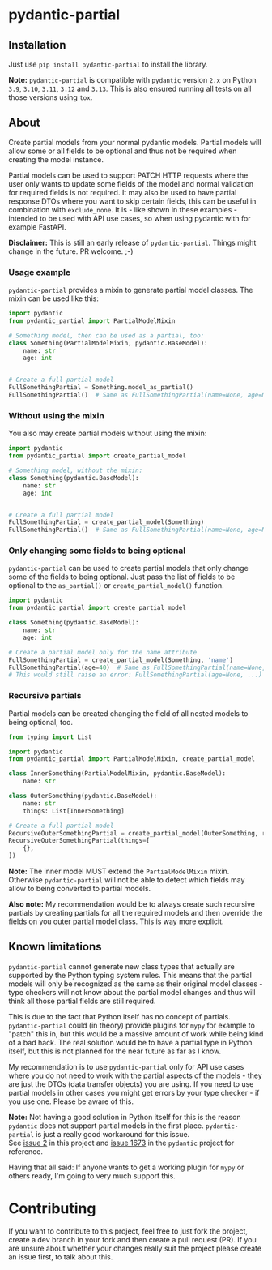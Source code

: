 # pydantic-partial

## Installation

Just use `pip install pydantic-partial` to install the library.

**Note:** `pydantic-partial` is compatible with `pydantic` version `2.x` on Python `3.9`, `3.10`, `3.11`, `3.12`
and `3.13`. This is also ensured running all tests on all those versions using `tox`.

## About

Create partial models from your normal pydantic models. Partial models will allow
some or all fields to be optional and thus not be required when creating the model
instance.

Partial models can be used to support PATCH HTTP requests where the user only wants
to update some fields of the model and normal validation for required fields is not
required. It may also be used to have partial response DTOs where you want to skip
certain fields, this can be useful in combination with `exclude_none`. It is - like
shown in these examples - intended to be used with API use cases, so when using
pydantic with for example FastAPI.

**Disclaimer:** This is still an early release of `pydantic-partial`. Things might
change in the future. PR welcome. ;-)

### Usage example

`pydantic-partial` provides a mixin to generate partial model classes. The mixin can
be used like this:

```python
import pydantic
from pydantic_partial import PartialModelMixin

# Something model, then can be used as a partial, too:
class Something(PartialModelMixin, pydantic.BaseModel):
    name: str
    age: int


# Create a full partial model
FullSomethingPartial = Something.model_as_partial()
FullSomethingPartial()  # Same as FullSomethingPartial(name=None, age=None)
```

### Without using the mixin

You also may create partial models without using the mixin:

```python
import pydantic
from pydantic_partial import create_partial_model

# Something model, without the mixin:
class Something(pydantic.BaseModel):
    name: str
    age: int


# Create a full partial model
FullSomethingPartial = create_partial_model(Something)
FullSomethingPartial()  # Same as FullSomethingPartial(name=None, age=None)
```

### Only changing some fields to being optional

`pydantic-partial` can be used to create partial models that only change some
of the fields to being optional. Just pass the list of fields to be optional to
the `as_partial()` or `create_partial_model()` function.

```python
import pydantic
from pydantic_partial import create_partial_model

class Something(pydantic.BaseModel):
    name: str
    age: int

# Create a partial model only for the name attribute
FullSomethingPartial = create_partial_model(Something, 'name')
FullSomethingPartial(age=40)  # Same as FullSomethingPartial(name=None, age=40)
# This would still raise an error: FullSomethingPartial(age=None, ...)
```

### Recursive partials

Partial models can be created changing the field of all nested models to being
optional, too.

```python
from typing import List

import pydantic
from pydantic_partial import PartialModelMixin, create_partial_model

class InnerSomething(PartialModelMixin, pydantic.BaseModel):
    name: str

class OuterSomething(pydantic.BaseModel):
    name: str
    things: List[InnerSomething]

# Create a full partial model
RecursiveOuterSomethingPartial = create_partial_model(OuterSomething, recursive=True)
RecursiveOuterSomethingPartial(things=[
    {},
])
```

**Note:** The inner model MUST extend the `PartialModelMixin` mixin. Otherwise
`pydantic-partial` will not be able to detect which fields may allow to being
converted to partial models.

**Also note:** My recommendation would be to always create such recursive
partials by creating partials for all the required models and then override
the fields on you outer partial model class. This is way more explicit.

## Known limitations

`pydantic-partial` cannot generate new class types that actually are supported by the
Python typing system rules. This means that the partial models will only be recognized
as the same as their original model classes - type checkers will not know about the partial
model changes and thus will think all those partial fields are still required.

This is due to the fact that Python itself has no concept of partials. `pydantic-partial`
could (in theory) provide plugins for `mypy` for example to "patch" this in, but this would
be a massive amount of work while being kind of a bad hack. The real solution would be to
have a partial type in Python itself, but this is not planned for the near future as far
as I know.

My recommendation is to use `pydantic-partial` only for API use cases where you do not
need to work with the partial aspects of the models - they are just the DTOs (data transfer
objects) you are using. If you need to use partial models in other cases you might get
errors by your type checker - if you use one. Please be aware of this.

**Note:** Not having a good solution in Python itself for this is the reason `pydantic` does
not support partial models in the first place. `pydantic-partial` is just a really good
workaround for this issue.  
See [issue 2](https://github.com/team23/pydantic-partial/issues/2) in this project and
[issue 1673](https://github.com/pydantic/pydantic/issues/1673#issuecomment-1557267229)
in the `pydantic` project for reference.

Having that all said: If anyone wants to get a working plugin for `mypy` or others ready,
I'm going to very much support this.

# Contributing

If you want to contribute to this project, feel free to just fork the project,
create a dev branch in your fork and then create a pull request (PR). If you
are unsure about whether your changes really suit the project please create an
issue first, to talk about this.
